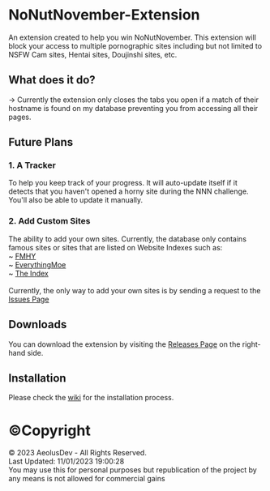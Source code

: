 # NoNutNovember-Extension

An extension created to help you win NoNutNovember. This extension will block your access to multiple pornographic sites including but not limited to NSFW Cam sites, Hentai sites, Doujinshi sites, etc.

## What does it do?
-> Currently the extension only closes the tabs you open if a match of their hostname is found on my database preventing you from accessing all their pages.

## Future Plans
  ### 1. A Tracker
  To help you keep track of your progress. It will auto-update itself if it detects that you haven't opened a horny site during the NNN challenge. You'll also be able to           update it manually. 

  ### 2. Add Custom Sites
  The ability to add your own sites. Currently, the database only contains famous sites or sites that are listed on Website Indexes such as:
  <br>
    ~ [FMHY](https://fmhy.pages.dev/nsfwpiracy/)
    <br>
    ~ [EverythingMoe](https://everythingmoe.com/)
    <br>
    ~ [The Index](https://theindex.moe/)
    <br>
    <br>
    Currently, the only way to add your own sites is by sending a request to the [Issues Page](https://github.com/AeolusDev/NoNutNovember-Extension/issues?q=is%3Aissue+is%3Aopen+sort%3Aupdated-desc)

## Downloads
You can download the extension by visiting the [Releases Page](https://github.com/AeolusDev/NoNutNovember-Extension/releases) on the right-hand side.

## Installation
Please check the [wiki](https://github.com/AeolusDev/NoNutNovember-Extension/wiki) for the installation process.

# ©Copyright
© 2023 AeolusDev - All Rights Reserved.
<br>
Last Updated: 11/01/2023 19:00:28
<br>
You may use this for personal purposes but republication of the project by any means is not allowed for commercial gains
